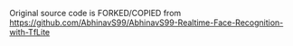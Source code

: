 Original source code is FORKED/COPIED from https://github.com/AbhinavS99/AbhinavS99-Realtime-Face-Recognition-with-TfLite